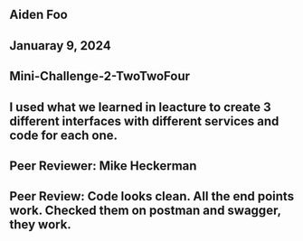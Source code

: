 ## Aiden Foo
## Januaray 9, 2024
## Mini-Challenge-2-TwoTwoFour
## I used what we learned in leacture to create 3 different interfaces with different services and code for each one.

## Peer Reviewer: Mike Heckerman
## Peer Review: Code looks clean. All the end points work. Checked them on postman and swagger, they work.
